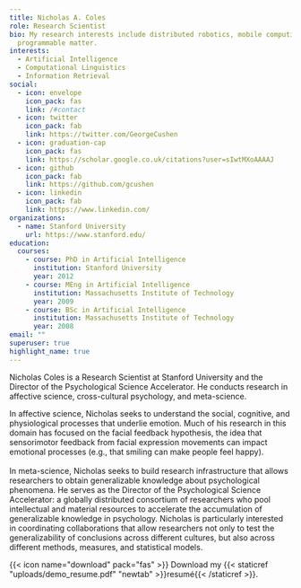 ```yaml
---
title: Nicholas A. Coles
role: Research Scientist
bio: My research interests include distributed robotics, mobile computing and
  programmable matter.
interests:
  - Artificial Intelligence
  - Computational Linguistics
  - Information Retrieval
social:
  - icon: envelope
    icon_pack: fas
    link: /#contact
  - icon: twitter
    icon_pack: fab
    link: https://twitter.com/GeorgeCushen
  - icon: graduation-cap
    icon_pack: fas
    link: https://scholar.google.co.uk/citations?user=sIwtMXoAAAAJ
  - icon: github
    icon_pack: fab
    link: https://github.com/gcushen
  - icon: linkedin
    icon_pack: fab
    link: https://www.linkedin.com/
organizations:
  - name: Stanford University
    url: https://www.stanford.edu/
education:
  courses:
    - course: PhD in Artificial Intelligence
      institution: Stanford University
      year: 2012
    - course: MEng in Artificial Intelligence
      institution: Massachusetts Institute of Technology
      year: 2009
    - course: BSc in Artificial Intelligence
      institution: Massachusetts Institute of Technology
      year: 2008
email: ""
superuser: true
highlight_name: true
---
```

Nicholas Coles is a Research Scientist at Stanford University and the Director of the Psychological Science Accelerator. He conducts research in affective science, cross-cultural psychology, and meta-science.

In affective science, Nicholas seeks to understand the social, cognitive, and physiological processes that underlie emotion. Much of his research in this domain has focused on the facial feedback hypothesis, the idea that sensorimotor feedback from facial expression movements can impact emotional processes (e.g., that smiling can make people feel happy).\
\
In meta-science, Nicholas seeks to build research infrastructure that allows researchers to obtain generalizable knowledge about psychological phenomena. He serves as the Director of the Psychological Science Accelerator: a globally distributed consortium of researchers who pool intellectual and material resources to accelerate the accumulation of generalizable knowledge in psychology. Nicholas is particularly interested in coordinating collaborations that allow researchers not only to test the generalizability of conclusions across different cultures, but also across different methods, measures, and statistical models.

{{< icon name="download" pack="fas" >}} Download my {{< staticref "uploads/demo_resume.pdf" "newtab" >}}resumé{{< /staticref >}}.